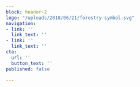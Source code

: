 ```yaml
---
block: header-2
logo: "/uploads/2018/06/21/forestry-symbol.svg"
navigation:
- link: ''
  link_text: ''
- link: ''
  link_text: ''
cta:
  url: ''
  button_text: ''
published: false

---
```

